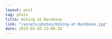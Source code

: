 ```yaml
---
layout: post
tag: photo
title: Hiking at Backbone
link: "/assets/photos/Hiking-at-Backbone.jpg"
date: 2019-05-26 23:09:28
---
```

